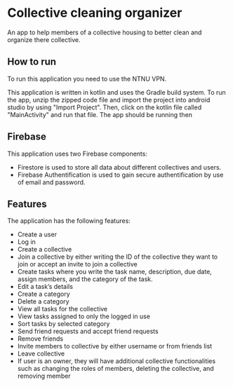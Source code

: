 # Collective cleaning organizer 

An app to help members of a collective housing to better clean and organize there collective.


## How to run

To run this application you need to use the NTNU VPN.

This application is written in kotlin and uses the Gradle build system.
To run the app, unzip the zipped code file and import the project into android studio by using "Import Project".
Then, click on the kotlin file called "MainActivity" and run that file. The app should be running then


## Firebase

This application uses two Firebase components:

* Firestore is used to store all data about different collectives and users.
* Firebase Authentification is used to gain secure authentification by use of email and password. 


## Features

The application has the following features:

* Create a user
* Log in
* Create a collective
* Join a collective by either writing the ID of the collective they want to join or accept an invite to join a collective
* Create tasks where you write the task name, description, due date, assign members, and the category of the task.
* Edit a task’s details
* Create a category
* Delete a category
* View all tasks for the collective
* View tasks assigned to only the logged in use
* Sort tasks by selected category
* Send friend requests and accept friend requests
* Remove friends
* Invite members to collective by either username or from friends list
* Leave collective
* If user is an owner, they will have additional collective functionalities such as changing the roles of members, deleting the collective, and removing member
